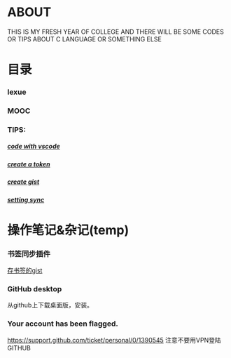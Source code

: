 # ABOUT
THIS IS MY FRESH YEAR OF COLLEGE AND THERE WILL BE SOME CODES OR TIPS ABOUT C LANGUAGE OR SOMETHING ELSE

# 目录

### lexue

### MOOC

### TIPS:
##### [code with vscode](TIPS/About%20VScode/code%20with%20vscode.md)
##### [create a token](TIPS/About%20GitHub/create%20a%20token.md)
##### [create gist](TIPS/About%20GitHub/create%20gist.md)
##### [setting sync](TIPS/About%20GitHub/setting%20sync.md)

# 操作笔记&杂记(temp)
### 书签同步插件
[存书签的gist](https://gist.github.com/TT2TER/7eed647ec1393600721529f308f007c8)

### GitHub desktop
从github上下载桌面版，安装。

### Your account has been flagged.
https://support.github.com/ticket/personal/0/1390545
注意不要用VPN登陆GITHUB
